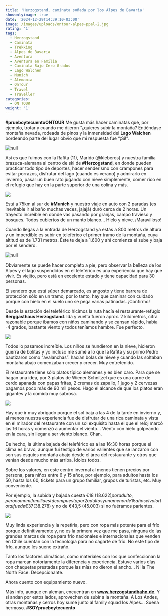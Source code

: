 ```yaml
---
title: 'Herzogstand, caminata soñada por los Alpes de Bavaria'
showonlyimage: true
date: '2024-12-29T14:39:10-03:00'
image: /images/uploads/ontour-alpes-ppal-2.jpg
rating: '1'
tags:
  - Herzogstand
  - Caminata
  - Trekking
  - Alpes de Bavaria
  - Aventura
  - Aventura en Familia
  - Caminata Bajo Cero Grados
  - Lago Walchen
  - Munich
  - Alemania
  - OnTour
  - Travel
  - Traveller
categories:
  - ON TOUR
weight: '1'
---
```

**\#prueboytecuentoONTOUR** Me gusta más hacer caminatas que, por ejemplo, trotar y cuando me dijeron “¿quieres subir la montaña? Entiéndase montaña nevada, rodeada de pinos y la inmensidad del **Lago Walchen** bordeando parte del lugar obvio que mi respuesta fue “¡Sí!”.

<!--more-->

![null](/images/uploads/ontour-alpes-ppal-2.jpg)

Así es que fuimos con la Rafita (11), Marido (@kleberos) y nuestra familia brazuca-alemana al centro de ski de **\#Herzogstand**, en donde pueden practicar todo tipo de deportes, hacer senderismo con crampones para evitar porrazos, disfrutar del lago (cuando es verano) y admirarlo en invierno, pasar un buen rato jugando con nieve simplemente, comer rico en el refugio que hay en la parte superior de una colina y más.

![](/images/uploads/ontour-alpes-familia.jpg)

Está a 75km al sur de **\#Munich** y nuestro viaje en auto con 2 paradas (es inevitable ir al baño muchas veces, jajajá) duró cerca de 2 horas. Un trayecto increíble en donde vas pasando por granjas, campo travieso y bosques. Todos cubiertos de un manto blanco… Hielo y nieve. ¡Maravilloso!

Cuando llegas a la entrada de Herzogstand ya estás a 800 metros de altura y un imperdible es subir en teleférico el primer tramo de la montaña, cuya altitud es de 1.731 metros. Éste te deja a 1.600 y ahí comienza el sube y baja por el sendero.

![null](/images/uploads/ontour-alpes-telefericook.jpg)

Obviamente se puede hacer completo a pie, pero observar la belleza de los Alpes y el lago suspendidos en el teleférico es una experiencia que hay que vivir. Es viejito, pero está en excelente estado y tiene capacidad para 30 personas.

El sendero que está súper demarcado, es angosto y tiene barrera de protección sólo en un tramo, por lo tanto, hay que caminar con cuidado porque con hielo en el suelo uno se pega varias patinadas. ¡Confirmo! 

Desde la estación del teleférico hicimos la ruta hacía el restaurante-refugio **Berggasthaus Herzogstand**. Ida y vuelta fueron aprox. 2 kilómetros, cifra razonable porque íbamos con niños caminando y se cansan rápido, había -4 grados, bastante viento y todos teníamos hambre. Fue perfecto.

![](/images/uploads/ontour-alpes-nin-os.jpg)

Todos lo pasamos increíble. Los niños se hundieron en la nieve, hicieron guerra de bolitas y yo incluso me sumé a lo que la Rafita y su primo Pedro bautizaron como “avalanchas”: hacían bolas de nieve y cuando las soltaban montaña abajo comenzaban crecer y crecer. Muy entretenido.

El restaurante tiene sólo platos típico alemanes y es bien caro. Para que se hagan una idea, por 3 platos de Wiener Schnitzel que es una carne de cerdo apanada con papas fritas, 2 cremas de zapallo, 1 jugo y 2 cervezas pagamos poco más de 90 mil pesos. Hago el alcance de que los platos eran gigantes y la comida muy sabrosa.

![](/images/uploads/ontour-alpes-sopa.jpg)

Hay que ir muy abrigado porque el sol baja a las 4 de la tarde en invierno y, al menos nuestra experiencia fue de disfrutar de una rica caminata y vista en el mirador del restaurante con un sol exquisito hasta el que el reloj marcó las 16 horas y comenzó a aumentar el viento… Viento con hielo golpeando en la cara, sin llegar a ser viento blanco. Chan.

De hecho, la última bajada del teleférico es a las 16:30 horas porque el clima es bravo, aunque fui testigo de varios valientes que se lanzaron con son sus esquíes montaña abajo desde el área del restaurante y otros que venían desde mucho más arriba. Ídolos todos.

Sobre los valores, en este centro invernal al menos tienen precios por persona, para niños entre 6 y 15 años, por ejemplo, para adultos hasta los 50, hasta los 60, tickets para un grupo familiar, grupos de turistas, etc. Muy conveniente.

Por ejemplo, la subida y bajada cuesta €18 ($18.622) por adulto, pero como mi familia está compuesta por 2 adultos y una menor de 15 años el valor total fue de €37 ($38.278) y no de €43,5 (45.003) si no fuéramos parientes. 

![](/images/uploads/ontour-alpes-sendero.jpg)

Muy linda experiencia y la repetiría, pero con ropa más potente para el frío porque definitivamente y, no es la primera vez que me pasa, ninguna de las grandes marcas de ropa para frío nacionales e internacionales que venden en Chile cuentan con la tecnología para no cagarte de frío. No este tipo de frío, aunque les suene extraño.

Tanto los factores climáticos, como materiales con los que confeccionan la ropa marcan notoriamente la diferencia y experiencia. Estuve varios días con chaquetas prestadas porque las mías no dieron el ancho… Ni la The North Face. Decepcionante. 

Ahora cuento con equipamiento nuevo.

Más info, aunque en alemán, encuentran en **www.herzogstandbahn.de**. Y si andan por estos lados, aprovechen de subir a la montaña. A Los Andes, otras montañas y cerros hoy sumé junto al family squad los Alpes… Suena hermoso. **\#SOYprueboytecuento**
